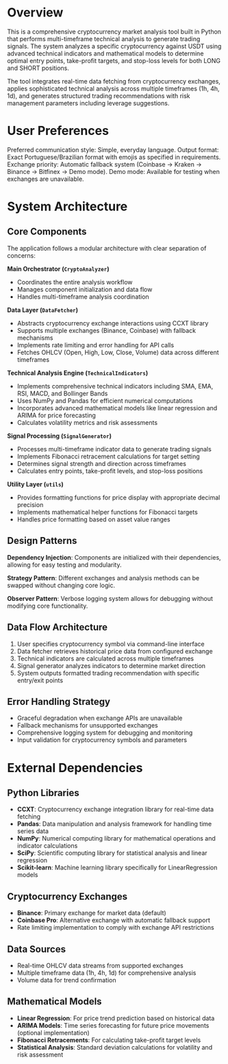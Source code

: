 # Overview

This is a comprehensive cryptocurrency market analysis tool built in Python that performs multi-timeframe technical analysis to generate trading signals. The system analyzes a specific cryptocurrency against USDT using advanced technical indicators and mathematical models to determine optimal entry points, take-profit targets, and stop-loss levels for both LONG and SHORT positions.

The tool integrates real-time data fetching from cryptocurrency exchanges, applies sophisticated technical analysis across multiple timeframes (1h, 4h, 1d), and generates structured trading recommendations with risk management parameters including leverage suggestions.

# User Preferences

Preferred communication style: Simple, everyday language.
Output format: Exact Portuguese/Brazilian format with emojis as specified in requirements.
Exchange priority: Automatic fallback system (Coinbase → Kraken → Binance → Bitfinex → Demo mode).
Demo mode: Available for testing when exchanges are unavailable.

# System Architecture

## Core Components

The application follows a modular architecture with clear separation of concerns:

**Main Orchestrator (`CryptoAnalyzer`)**
- Coordinates the entire analysis workflow
- Manages component initialization and data flow
- Handles multi-timeframe analysis coordination

**Data Layer (`DataFetcher`)**
- Abstracts cryptocurrency exchange interactions using CCXT library
- Supports multiple exchanges (Binance, Coinbase) with fallback mechanisms
- Implements rate limiting and error handling for API calls
- Fetches OHLCV (Open, High, Low, Close, Volume) data across different timeframes

**Technical Analysis Engine (`TechnicalIndicators`)**
- Implements comprehensive technical indicators including SMA, EMA, RSI, MACD, and Bollinger Bands
- Uses NumPy and Pandas for efficient numerical computations
- Incorporates advanced mathematical models like linear regression and ARIMA for price forecasting
- Calculates volatility metrics and risk assessments

**Signal Processing (`SignalGenerator`)**
- Processes multi-timeframe indicator data to generate trading signals
- Implements Fibonacci retracement calculations for target setting
- Determines signal strength and direction across timeframes
- Calculates entry points, take-profit levels, and stop-loss positions

**Utility Layer (`utils`)**
- Provides formatting functions for price display with appropriate decimal precision
- Implements mathematical helper functions for Fibonacci targets
- Handles price formatting based on asset value ranges

## Design Patterns

**Dependency Injection**: Components are initialized with their dependencies, allowing for easy testing and modularity.

**Strategy Pattern**: Different exchanges and analysis methods can be swapped without changing core logic.

**Observer Pattern**: Verbose logging system allows for debugging without modifying core functionality.

## Data Flow Architecture

1. User specifies cryptocurrency symbol via command-line interface
2. Data fetcher retrieves historical price data from configured exchange
3. Technical indicators are calculated across multiple timeframes
4. Signal generator analyzes indicators to determine market direction
5. System outputs formatted trading recommendation with specific entry/exit points

## Error Handling Strategy

- Graceful degradation when exchange APIs are unavailable
- Fallback mechanisms for unsupported exchanges
- Comprehensive logging system for debugging and monitoring
- Input validation for cryptocurrency symbols and parameters

# External Dependencies

## Python Libraries
- **CCXT**: Cryptocurrency exchange integration library for real-time data fetching
- **Pandas**: Data manipulation and analysis framework for handling time series data
- **NumPy**: Numerical computing library for mathematical operations and indicator calculations
- **SciPy**: Scientific computing library for statistical analysis and linear regression
- **Scikit-learn**: Machine learning library specifically for LinearRegression models

## Cryptocurrency Exchanges
- **Binance**: Primary exchange for market data (default)
- **Coinbase Pro**: Alternative exchange with automatic fallback support
- Rate limiting implementation to comply with exchange API restrictions

## Data Sources
- Real-time OHLCV data streams from supported exchanges
- Multiple timeframe data (1h, 4h, 1d) for comprehensive analysis
- Volume data for trend confirmation

## Mathematical Models
- **Linear Regression**: For price trend prediction based on historical data
- **ARIMA Models**: Time series forecasting for future price movements (optional implementation)
- **Fibonacci Retracements**: For calculating take-profit target levels
- **Statistical Analysis**: Standard deviation calculations for volatility and risk assessment